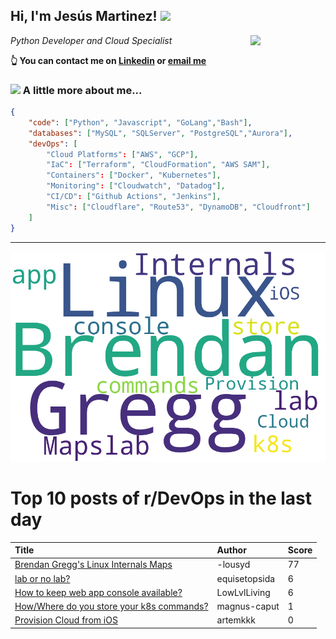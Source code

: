 <!--
**jmartinezl/jmartinezl** is a ✨ _special_ ✨ repository because its `README.md` (this file) appears on your GitHub profile.

Here are some ideas to get you started:

- 🔭 I’m currently working on ...
- 🌱 I’m currently learning ...
- 👯 I’m looking to collaborate on ...
- 🤔 I’m looking for help with ...
- 💬 Ask me about ...
- 📫 How to reach me: ...
- 😄 Pronouns: ...
- ⚡ Fun fact: ...
-->

<h2>Hi, I'm Jesús Martinez! <img src="https://media.giphy.com/media/WUlplcMpOCEmTGBtBW/giphy.gif" width="30"> </h2>
<img align='right' src="https://media.giphy.com/media/NytMLKyiaIh6VH9SPm/giphy.gif" width="120">
<p><em>Python Developer and Cloud Specialist
</em></p>

**👆 You can contact me on [Linkedin](https://www.linkedin.com/in/jes%C3%BAs-martinez-2b7b10104/) or [email me](mailto:jesus.mtz.lorenzo@gmail.com)**

### <img src="https://media.giphy.com/media/VgCDAzcKvsR6OM0uWg/giphy.gif" width="50"> A little more about me...  

```json
{
    "code": ["Python", "Javascript", "GoLang","Bash"],
    "databases": ["MySQL", "SQLServer", "PostgreSQL","Aurora"],
    "devOps": [
        "Cloud Platforms": ["AWS", "GCP"],
        "IaC": ["Terraform", "CloudFormation", "AWS SAM"],
        "Containers": ["Docker", "Kubernetes"],
        "Monitoring": ["Cloudwatch", "Datadog"],
        "CI/CD": ["Github Actions", "Jenkins"],
        "Misc": ["Cloudflare", "Route53", "DynamoDB", "Cloudfront"]
    ]
}
```
---

![Wordcloud](./cloud.png)

# Top 10 posts of r/DevOps in the last day

| Title | Author | Score |
|:---|:---|:---|
| [Brendan Gregg's Linux Internals Maps](https://www.reddit.com/r/devops/comments/14td48h/brendan_greggs_linux_internals_maps/) | -lousyd | 77 |
| [lab or no lab?](https://www.reddit.com/r/devops/comments/14tbn67/lab_or_no_lab/) | equisetopsida | 6 |
| [How to keep web app console available?](https://www.reddit.com/r/devops/comments/14t5zn8/how_to_keep_web_app_console_available/) | LowLvlLiving | 6 |
| [How/Where do you store your k8s commands?](https://www.reddit.com/r/devops/comments/14u1as4/howwhere_do_you_store_your_k8s_commands/) | magnus-caput | 1 |
| [Provision Cloud from iOS](https://www.reddit.com/r/devops/comments/14thg84/provision_cloud_from_ios/) | artemkkk | 0 |
